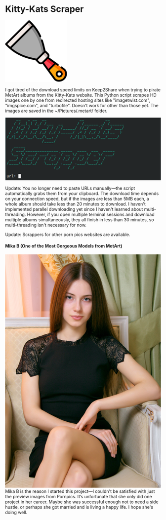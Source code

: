 # Kitty-Kats Scraper
<img src="./icon.png" alt="logo" width="200"/>

I got tired of the download speed limits on Keep2Share when trying to pirate MetArt albums from the Kitty-Kats website. This Python script scrapes HD images one by one from redirected hosting sites like "imagetwist.com", "imgspice.com", and "turbofile". Doesn't work for other than those yet. The images are saved in the ~/Pictures/.metart/ folder.

![screenshot](resources/screenshot.png)

Update: You no longer need to paste URLs manually—the script automatically grabs them from your clipboard. The download time depends on your connection speed, but if the images are less than 5MB each, a whole album should take less than 20 minutes to download. I haven't implemented parallel downloading yet since I haven't learned about multi-threading. However, if you open multiple terminal sessions and download multiple albums simultaneously, they all finish in less than 30 minutes, so multi-threading isn't necessary for now.

Update: Scrappers for other porn pics websites are available.

#### Mika B (One of the Most Gorgeous Models from MetArt)
![Mika B](resources/MetArt_Presenting-Mika_Mika-B_high_0001.jpg)
Mika B is the reason I started this project—I couldn't be satisfied with just the preview images from Pornpics. It’s unfortunate that she only did one project in her career. Maybe she was successful enough not to need a side hustle, or perhaps she got married and is living a happy life. I hope she's doing well.
